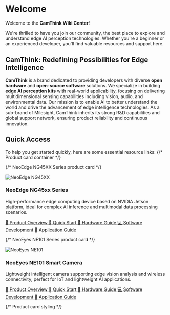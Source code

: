 # Welcome

Welcome to the **CamThink Wiki Center**!

We're thrilled to have you join our community, the best place to explore and understand edge AI perception technologies. Whether you're a beginner or an experienced developer, you'll find valuable resources and support here.

## CamThink: Redefining Possibilities for Edge Intelligence

**CamThink** is a brand dedicated to providing developers with diverse **open hardware** and **open-source software** solutions. We specialize in building **edge AI perception kits** with real-world applicability, focusing on delivering multidimensional sensing capabilities including vision, audio, and environmental data. Our mission is to enable AI to better understand the world and drive the advancement of edge intelligence technologies. As a sub-brand of Milesight, CamThink inherits its strong R&D capabilities and global support network, ensuring product reliability and continuous innovation.

## Quick Access
To help you get started quickly, here are some essential resource links:
{/* Product card container */}
<div className="product-card-container">

  {/* NeoEdge NG45XX Series product card */}
  <div className="product-card">
    <div className="product-header">
      <img src="/img/Overview/NG45xx/NG45XX.png" alt="NeoEdge NG45XX" className="product-image"/>
      <h3 className="product-title">NeoEdge NG45xx Series</h3>
    </div>
    <p className="product-description">
      High-performance edge computing device based on NVIDIA Jetson platform, ideal for complex AI inference and multimodal data processing scenarios.
    </p>
    <div className="product-links">
      <a href="/docs/NeoEdge NG45XX Series/Overview" className="link-item">
        <span className="link-icon">📖</span>
        <span>Product Overview</span>
      </a>
      <a href="/docs/NeoEdge NG45XX Series/Quick Start" className="link-item">
        <span className="link-icon">🚀</span>
        <span>Quick Start</span>
      </a>
      <a href="/docs/NeoEdge NG45XX Series/Hardware Guide/Components Overview" className="link-item">
        <span className="link-icon">🔧</span>
        <span>Hardware Guide</span>
      </a>
      <a href="/docs/NeoEdge NG45XX Series/Software Guide/Development Environment Setup" className="link-item">
        <span className="link-icon">💻</span>
        <span>Software Development</span>
      </a>
      <a href="/docs/NeoEdge NG45XX Series/Application Guide/Edge Computing Application Examples/template" className="link-item">
        <span className="link-icon">📱</span>
        <span>Application Guide</span>
      </a>
    </div>
  </div>

  {/* NeoEyes NE101 Series product card */}
  <div className="product-card">
    <div className="product-header">
      <img src="/img/Overview/NE101/NE101.png" alt="NeoEyes NE101" className="product-image"/>
      <h3 className="product-title">NeoEyes NE101 Smart Camera</h3>
    </div>
    <p className="product-description">
      Lightweight intelligent camera supporting edge vision analysis and wireless connectivity, perfect for IoT and lightweight AI applications.
    </p>
    <div className="product-links">
      <a href="/docs/NeoEyes NE101 Series/Overview" className="link-item">
        <span className="link-icon">📖</span>
        <span>Product Overview</span>
      </a>
      <a href="/docs/NeoEyes NE101 Series/Quick Start" className="link-item">
        <span className="link-icon">🚀</span>
        <span>Quick Start</span>
      </a>
      <a href="/docs/NeoEyes NE101 Series/Hardware Guide/Components Overview" className="link-item">
        <span className="link-icon">🔧</span>
        <span>Hardware Guide</span>
      </a>
      <a href="/docs/NeoEyes NE101 Series/Software Guide" className="link-item">
        <span className="link-icon">💻</span>
        <span>Software Development</span>
      </a>
      <a href="/docs/NeoEyes NE101 Series/Application Guide" className="link-item">
        <span className="link-icon">📱</span>
        <span>Application Guide</span>
      </a>
    </div>
  </div>

</div>

{/* Product card styling */}
<style>
{`
  .product-card-container {
    display: grid;
    grid-template-columns: repeat(auto-fit, minmax(300px, 1fr));
    gap: 24px;
    margin-bottom: 48px;
  }
  
  .product-card {
    border: 1px solid var(--ifm-border-color);
    border-radius: 12px;
    padding: 24px;
    box-shadow: 0 4px 16px rgba(0, 0, 0, 0.08);
    transition: transform 0.3s ease, box-shadow 0.3s ease;
  }
  
  .product-card:hover {
    transform: translateY(-4px);
    box-shadow: 0 8px 24px rgba(0, 0, 0, 0.12);
  }
  
  .product-header {
    display: flex;
    align-items: center;
    margin-bottom: 16px;
    gap: 16px;
  }
  
  .product-image {
    width: 90px;
    height: 90px;
    object-fit: contain;
    border-radius: 8px;
    padding: 8px;
  }
  
  .product-title {
    margin: 0;
    font-size: 1.5rem;
    font-weight: 600;
  }
  
  .product-description {
    margin: 0 0 16px 0;
    line-height: 1.5;
  }
  
  .product-links {
    display: flex;
    flex-direction: column;
    gap: 8px;
  }
  
  .link-item {
    display: flex;
    align-items: center;
    padding: 10px 12px;
    border-radius: 6px;
    text-decoration: none;
    transition: background-color 0.2s ease;
  }
  
  .link-item:hover {
    background-color: var(--ifm-hover-overlay);
  }
  
  .link-icon {
    margin-right: 10px;
    font-size: 18px;
  }
  
  @media (max-width: 768px) {
    .product-card-container {
      grid-template-columns: 1fr;
    }
  }
`}
</style>